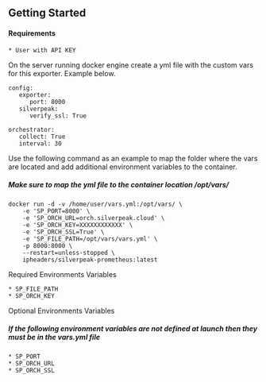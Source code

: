 Getting Started
---------------
#### Requirements
~~~~~~~~~~~~~~~~~~~~
* User with API KEY
~~~~~~~~~~~~~~~~~~~~

On the server running docker engine create a yml file with the custom vars for this exporter. Example below.
~~~~~~~~~~~~~~~~~~~~
config:
   exporter:
      port: 8000
   silverpeak:
      verify_ssl: True

orchestrator:
   collect: True
   interval: 30
~~~~~~~~~~~~~~~~~~~~

Use the following command as an example to map the folder where the vars are located and add additional environment variables to the container.
##### Make sure to map the yml file to the container location /opt/vars/

~~~~~~~~~~~~~~~~~~~~
docker run -d -v /home/user/vars.yml:/opt/vars/ \
    -e 'SP_PORT=8000' \
    -e 'SP_ORCH_URL=orch.silverpeak.cloud' \
    -e 'SP_ORCH_KEY=XXXXXXXXXXXX' \
    -e 'SP_ORCH_SSL=True' \
    -e 'SP_FILE_PATH=/opt/vars/vars.yml' \
    -p 8000:8000 \
    --restart=unless-stopped \
    ipheaders/silverpeak-prometheus:latest
~~~~~~~~~~~~~~~~~~~~


Required Environments Variables
~~~~~~~~~~~~~~~~~~~~
* SP_FILE_PATH
* SP_ORCH_KEY
~~~~~~~~~~~~~~~~~~~~

Optional Environments Variables
##### If the following environment variables are not defined at launch then they must be in the vars.yml file
~~~~~~~~~~~~~~~~~~~~
* SP_PORT
* SP_ORCH_URL
* SP_ORCH_SSL
~~~~~~~~~~~~~~~~~~~~
